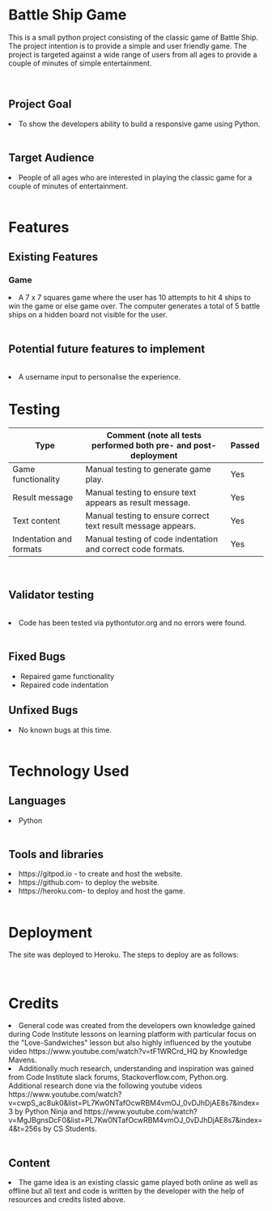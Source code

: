 # Battle Ship Game

This is a small python project consisting of the classic game of Battle Ship. 
The project intention is to provide a simple and user friendly game.
The project is targeted against a wide range of users from all ages to provide a couple of minutes of simple entertainment.

<!-- 
<img src="assets/images/am-i-responsive-screenshot.png"> -->
<br>

## Project Goal
<li>To show the developers ability to build a responsive game using Python.</li>
<br>

## Target Audience
<li>People of all ages who are interested in playing the classic game for a couple of minutes of entertainment.</li>
<br>

# Features

## Existing Features

### Game
<li>A 7 x 7 squares game where the user has 10 attempts to hit 4 ships to win the game or else game over. The computer generates a total of 5 battle ships on a hidden board not visible for the user.</li>
 <br>

## Potential future features to implement
<br>
<li>A username input to personalise the experience.</li>





# Testing

| **Type**                | **Comment (note all tests performed both pre- and post-deployment** | **Passed** |
|-------------------------|---------------------------------------------------------------------|------------|
| Game functionality      | Manual testing to generate game play.                               | Yes        |
| Result message          | Manual testing to ensure text appears as result message.            | Yes        |
| Text content            | Manual testing to ensure correct text result message appears.       | Yes        |
| Indentation and formats | Manual testing of code indentation and correct code formats.        | Yes        |


<br>



## Validator testing
<br>
<li>Code has been tested via pythontutor.org and no errors were found.</li>

<br>

## Fixed Bugs
 <ul>
 <li>Repaired game functionality</li>
 <li>Repaired code indentation</li>
 
 </ul>

 ## Unfixed Bugs
<li>No known bugs at this time.</li>

<br>

# Technology Used

## Languages
<li>Python</li>
<br>

## Tools and libraries
<li>https://gitpod.io - to create and host the website.</li>
<li>https://github.com- to deploy the website.</li>
<li>https://heroku.com- to deploy and host the game.</li>
<br>

# Deployment
The site was deployed to Heroku. The steps to deploy are as follows:
<!-- <ol>
<li>In the GitHub repository navigate to the Settings.
<img src="assets/images/github-step1.png"></li>

<br>
<li>From the left-hand menu select Pages.
<img src="assets/images/github-step2.png"></li>

<br>
<li>Under Build and deployment-Source-Branch. Select main branch and save.
<img src="assets/images/github-step3.png"></li>

<br>
<li>Wait a couple of minutes and then refresh the page.
At the top of the page your live link will be made available.
<img src="assets/images/github-step4.png"></li>
</ol>

<br>

The live link for this project can be found here -  -->

<br>


# Credits

<li>General code was created from the developers own knowledge gained during Code Institute lessons on learning platform with particular focus on the "Love-Sandwiches" lesson but also highly influenced by the youtube video https://www.youtube.com/watch?v=tF1WRCrd_HQ by Knowledge Mavens.</li>


<li>Additionally much research, understanding and inspiration was gained from Code Institute slack forums, Stackoverflow.com, Python.org. Additional research done via the following youtube videos https://www.youtube.com/watch?v=cwpS_ac8uk0&list=PL7Kw0NTafOcwRBM4vmOJ_0vDJhDjAE8s7&index=3 by Python Ninja and  https://www.youtube.com/watch?v=MgJBgnsDcF0&list=PL7Kw0NTafOcwRBM4vmOJ_0vDJhDjAE8s7&index=4&t=256s by CS Students.

</li>
<br>
 

## Content
<li>The game idea is an existing classic game played both online as well as offline but all text and code is written by the developer with the help of resources and credits listed above.</li>
<br>

